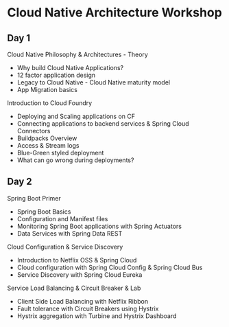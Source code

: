 # Cloud Native Architecture Workshop

## Day 1

Cloud Native Philosophy & Architectures - Theory 
- Why build Cloud Native Applications?
- 12 factor application design
- Legacy to Cloud Native - Cloud Native maturity model
- App Migration basics

Introduction to Cloud Foundry
- Deploying and Scaling applications on CF
- Connecting applications to backend services & Spring Cloud Connectors
- Buildpacks Overview
- Access & Stream logs
- Blue-Green styled deployment
- What can go wrong during deployments?

## Day 2

Spring Boot Primer
- Spring Boot Basics
- Configuration and Manifest files
- Monitoring Spring Boot applications with Spring Actuators
- Data Services with Spring Data REST

Cloud Configuration & Service Discovery 
- Introduction to Netflix OSS & Spring Cloud
- Cloud configuration with Spring Cloud Config & Spring Cloud Bus
- Service Discovery with Spring Cloud Eureka

Service Load Balancing & Circuit Breaker & Lab 
- Client Side Load Balancing with Netflix Ribbon
- Fault tolerance with Circuit Breakers using Hystrix
- Hystrix aggregation with Turbine and Hystrix Dashboard
